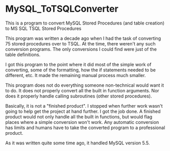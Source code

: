 # MySQL_ToTSQLConverter
This is a program to convert MySQL Stored Procedures (and table creation) to MS SQL TSQL Stored Procedures

This program was written a decade ago when I had the task of converting 75 stored procedures over to TSQL. 
At the time, there weren't any such conversion programs. The only conversions I could find were just of the table definitions.

I got this program to the point where it did most of the simple work of converting, some of the formatting, how the if statements
needed to be different, etc. It made the remaining manual process much smaller.

This program does not do everything someone non-technical would want it to do. It does not properly convert all the built in function arguments.
Nor does it properly handle calling subroutines (other stored procedures).

Basically, it is not a "finished product". 
I stopped when further work wasn't going to help get the project at hand further. I got the job done.
A finished product would not only handle all the built in functions, but would flag places where a simple conversion won't work.
Any automatic conversion has limits and humans have to take the converted program to a professional product.

As it was written quite some time ago, it handled MySQL version 5.5.

